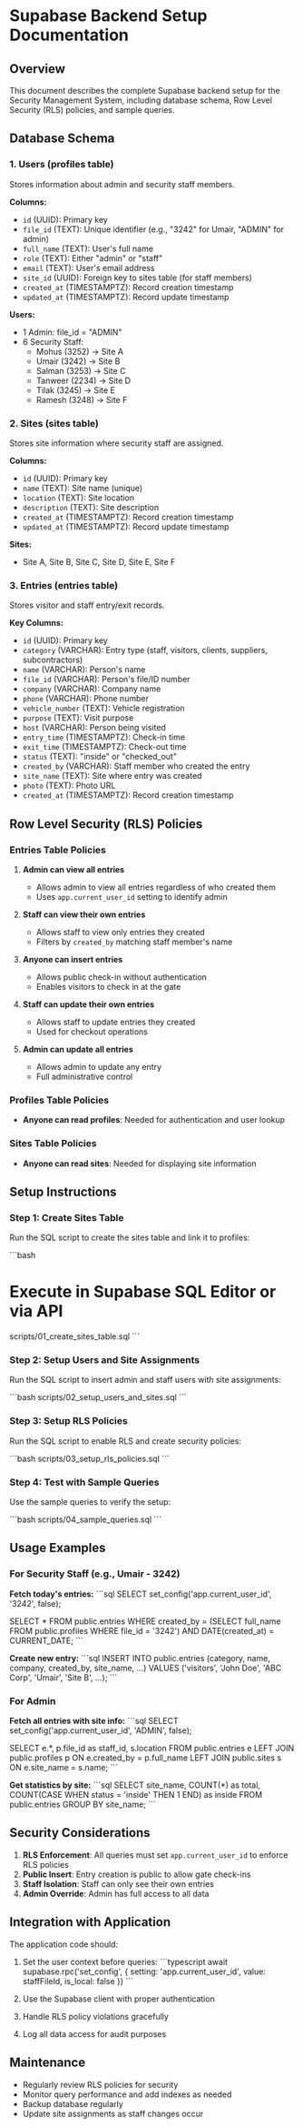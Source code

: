 # Supabase Backend Setup Documentation

## Overview

This document describes the complete Supabase backend setup for the Security Management System, including database schema, Row Level Security (RLS) policies, and sample queries.

## Database Schema

### 1. Users (profiles table)
Stores information about admin and security staff members.

**Columns:**
- `id` (UUID): Primary key
- `file_id` (TEXT): Unique identifier (e.g., "3242" for Umair, "ADMIN" for admin)
- `full_name` (TEXT): User's full name
- `role` (TEXT): Either "admin" or "staff"
- `email` (TEXT): User's email address
- `site_id` (UUID): Foreign key to sites table (for staff members)
- `created_at` (TIMESTAMPTZ): Record creation timestamp
- `updated_at` (TIMESTAMPTZ): Record update timestamp

**Users:**
- 1 Admin: file_id = "ADMIN"
- 6 Security Staff:
  - Mohus (3252) → Site A
  - Umair (3242) → Site B
  - Salman (3253) → Site C
  - Tanweer (2234) → Site D
  - Tilak (3245) → Site E
  - Ramesh (3248) → Site F

### 2. Sites (sites table)
Stores site information where security staff are assigned.

**Columns:**
- `id` (UUID): Primary key
- `name` (TEXT): Site name (unique)
- `location` (TEXT): Site location
- `description` (TEXT): Site description
- `created_at` (TIMESTAMPTZ): Record creation timestamp
- `updated_at` (TIMESTAMPTZ): Record update timestamp

**Sites:**
- Site A, Site B, Site C, Site D, Site E, Site F

### 3. Entries (entries table)
Stores visitor and staff entry/exit records.

**Key Columns:**
- `id` (UUID): Primary key
- `category` (VARCHAR): Entry type (staff, visitors, clients, suppliers, subcontractors)
- `name` (VARCHAR): Person's name
- `file_id` (VARCHAR): Person's file/ID number
- `company` (VARCHAR): Company name
- `phone` (VARCHAR): Phone number
- `vehicle_number` (TEXT): Vehicle registration
- `purpose` (TEXT): Visit purpose
- `host` (VARCHAR): Person being visited
- `entry_time` (TIMESTAMPTZ): Check-in time
- `exit_time` (TIMESTAMPTZ): Check-out time
- `status` (TEXT): "inside" or "checked_out"
- `created_by` (VARCHAR): Staff member who created the entry
- `site_name` (TEXT): Site where entry was created
- `photo` (TEXT): Photo URL
- `created_at` (TIMESTAMPTZ): Record creation timestamp

## Row Level Security (RLS) Policies

### Entries Table Policies

1. **Admin can view all entries**
   - Allows admin to view all entries regardless of who created them
   - Uses `app.current_user_id` setting to identify admin

2. **Staff can view their own entries**
   - Allows staff to view only entries they created
   - Filters by `created_by` matching staff member's name

3. **Anyone can insert entries**
   - Allows public check-in without authentication
   - Enables visitors to check in at the gate

4. **Staff can update their own entries**
   - Allows staff to update entries they created
   - Used for checkout operations

5. **Admin can update all entries**
   - Allows admin to update any entry
   - Full administrative control

### Profiles Table Policies

- **Anyone can read profiles**: Needed for authentication and user lookup

### Sites Table Policies

- **Anyone can read sites**: Needed for displaying site information

## Setup Instructions

### Step 1: Create Sites Table
Run the SQL script to create the sites table and link it to profiles:

\`\`\`bash
# Execute in Supabase SQL Editor or via API
scripts/01_create_sites_table.sql
\`\`\`

### Step 2: Setup Users and Site Assignments
Run the SQL script to insert admin and staff users with site assignments:

\`\`\`bash
scripts/02_setup_users_and_sites.sql
\`\`\`

### Step 3: Setup RLS Policies
Run the SQL script to enable RLS and create security policies:

\`\`\`bash
scripts/03_setup_rls_policies.sql
\`\`\`

### Step 4: Test with Sample Queries
Use the sample queries to verify the setup:

\`\`\`bash
scripts/04_sample_queries.sql
\`\`\`

## Usage Examples

### For Security Staff (e.g., Umair - 3242)

**Fetch today's entries:**
\`\`\`sql
SELECT set_config('app.current_user_id', '3242', false);

SELECT * FROM public.entries
WHERE created_by = (SELECT full_name FROM public.profiles WHERE file_id = '3242')
AND DATE(created_at) = CURRENT_DATE;
\`\`\`

**Create new entry:**
\`\`\`sql
INSERT INTO public.entries (category, name, company, created_by, site_name, ...)
VALUES ('visitors', 'John Doe', 'ABC Corp', 'Umair', 'Site B', ...);
\`\`\`

### For Admin

**Fetch all entries with site info:**
\`\`\`sql
SELECT set_config('app.current_user_id', 'ADMIN', false);

SELECT e.*, p.file_id as staff_id, s.location
FROM public.entries e
LEFT JOIN public.profiles p ON e.created_by = p.full_name
LEFT JOIN public.sites s ON e.site_name = s.name;
\`\`\`

**Get statistics by site:**
\`\`\`sql
SELECT site_name, COUNT(*) as total, 
       COUNT(CASE WHEN status = 'inside' THEN 1 END) as inside
FROM public.entries
GROUP BY site_name;
\`\`\`

## Security Considerations

1. **RLS Enforcement**: All queries must set `app.current_user_id` to enforce RLS policies
2. **Public Insert**: Entry creation is public to allow gate check-ins
3. **Staff Isolation**: Staff can only see their own entries
4. **Admin Override**: Admin has full access to all data

## Integration with Application

The application code should:

1. Set the user context before queries:
\`\`\`typescript
await supabase.rpc('set_config', {
  setting: 'app.current_user_id',
  value: staffFileId,
  is_local: false
})
\`\`\`

2. Use the Supabase client with proper authentication
3. Handle RLS policy violations gracefully
4. Log all data access for audit purposes

## Maintenance

- Regularly review RLS policies for security
- Monitor query performance and add indexes as needed
- Backup database regularly
- Update site assignments as staff changes occur
